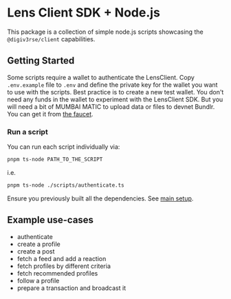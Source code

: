 # Lens Client SDK + Node.js

This package is a collection of simple node.js scripts showcasing the `@digiv3rse/client` capabilities.

## Getting Started

Some scripts require a wallet to authenticate the LensClient. Copy `.env.example` file to `.env` and define the private key for the wallet you want to use with the scripts. Best practice is to create a new test wallet. You don't need any funds in the wallet to experiment with the LensClient SDK.
But you will need a bit of MUMBAI MATIC to upload data or files to devnet Bundlr. You can get it from [the faucet](https://faucet.polygon.technology/).

### Run a script

You can run each script individually via:

```bash
pnpm ts-node PATH_TO_THE_SCRIPT
```

i.e.

```bash
pnpm ts-node ./scripts/authenticate.ts
```

Ensure you previously built all the dependencies. See [main setup](../../README.md#setup).

## Example use-cases

- authenticate
- create a profile
- create a post
- fetch a feed and add a reaction
- fetch profiles by different criteria
- fetch recommended profiles
- follow a profile
- prepare a transaction and broadcast it
